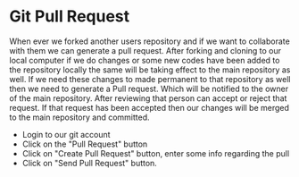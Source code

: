 Git Pull Request
================

When ever we forked another users repository and if we want to collaborate with them we can generate a pull request.
After forking and cloning to our local computer if we do changes or some new codes have been added to the repository
locally the same will be taking effect to the main repository as well. If we need these changes to made permanent to
that repository as well then we need to generate a Pull request. Which will be notified to the owner of the main
repository. After reviewing that person can accept or reject that request. If that request has been accepted then our
changes will be merged to the main repository and committed.

- Login to our git account
- Click on the "Pull Request" button
- Click on "Create Pull Request" button, enter some info regarding the pull
- Click on "Send Pull Request" button.
